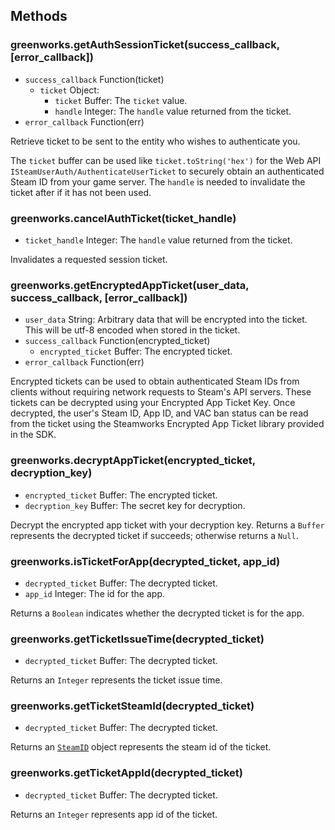 ## Methods

### greenworks.getAuthSessionTicket(success_callback, [error_callback])

* `success_callback` Function(ticket)
  * `ticket` Object:
    * `ticket` Buffer:  The `ticket` value.
    * `handle` Integer: The `handle` value returned from the ticket.
* `error_callback` Function(err)

Retrieve ticket to be sent to the entity who wishes to authenticate you.

The `ticket` buffer can be used like `ticket.toString('hex')` for the Web API
`ISteamUserAuth/AuthenticateUserTicket` to securely obtain an authenticated
Steam ID from your game server. The `handle` is needed to invalidate the ticket
after if it has not been used.

### greenworks.cancelAuthTicket(ticket_handle)

* `ticket_handle` Integer: The `handle` value returned from the ticket.

Invalidates a requested session ticket.

### greenworks.getEncryptedAppTicket(user_data, success_callback, [error_callback])

* `user_data` String: Arbitrary data that will be encrypted into the ticket.
  This will be utf-8 encoded when stored in the ticket.
* `success_callback` Function(encrypted_ticket)
  * `encrypted_ticket` Buffer: The encrypted ticket.
* `error_callback` Function(err)

Encrypted tickets can be used to obtain authenticated Steam IDs from clients
without requiring network requests to Steam's API servers. These tickets can be
decrypted using your Encrypted App Ticket Key. Once decrypted, the user's
Steam ID, App ID, and VAC ban status can be read from the ticket using the
Steamworks Encrypted App Ticket library provided in the SDK.

### greenworks.decryptAppTicket(encrypted_ticket, decryption_key)

* `encrypted_ticket` Buffer: The encrypted ticket.
* `decryption_key` Buffer: The secret key for decryption.

Decrypt the encrypted app ticket with your decryption key. Returns a `Buffer`
represents the decrypted ticket if succeeds; otherwise returns a `Null`.

### greenworks.isTicketForApp(decrypted_ticket, app_id)

* `decrypted_ticket` Buffer: The decrypted ticket.
* `app_id` Integer: The id for the app.

Returns a `Boolean` indicates whether the decrypted ticket is for the app.

### greenworks.getTicketIssueTime(decrypted_ticket)

* `decrypted_ticket` Buffer: The decrypted ticket.

Returns an `Integer` represents the ticket issue time.

### greenworks.getTicketSteamId(decrypted_ticket)

* `decrypted_ticket` Buffer: The decrypted ticket.

Returns an [`SteamID`](friends.md#steamid) object represents the steam id of the
ticket.

### greenworks.getTicketAppId(decrypted_ticket)

* `decrypted_ticket` Buffer: The decrypted ticket.

Returns an `Integer` represents app id of the ticket.
